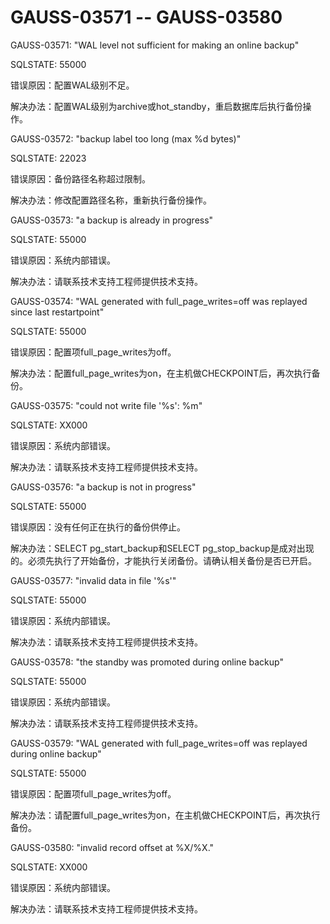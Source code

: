 # GAUSS-03571 -- GAUSS-03580<a name="ZH-CN_TOPIC_0302073164"></a>

GAUSS-03571: "WAL level not sufficient for making an online backup"

SQLSTATE: 55000

错误原因：配置WAL级别不足。

解决办法：配置WAL级别为archive或hot\_standby，重启数据库后执行备份操作。

GAUSS-03572: "backup label too long \(max %d bytes\)"

SQLSTATE: 22023

错误原因：备份路径名称超过限制。

解决办法：修改配置路径名称，重新执行备份操作。

GAUSS-03573: "a backup is already in progress"

SQLSTATE: 55000

错误原因：系统内部错误。

解决办法：请联系技术支持工程师提供技术支持。

GAUSS-03574: "WAL generated with full\_page\_writes=off was replayed since last restartpoint"

SQLSTATE: 55000

错误原因：配置项full\_page\_writes为off。

解决办法：配置full\_page\_writes为on，在主机做CHECKPOINT后，再次执行备份。

GAUSS-03575: "could not write file '%s': %m"

SQLSTATE: XX000

错误原因：系统内部错误。

解决办法：请联系技术支持工程师提供技术支持。

GAUSS-03576: "a backup is not in progress"

SQLSTATE: 55000

错误原因：没有任何正在执行的备份供停止。

解决办法：SELECT pg\_start\_backup和SELECT pg\_stop\_backup是成对出现的。必须先执行了开始备份，才能执行关闭备份。请确认相关备份是否已开启。

GAUSS-03577: "invalid data in file '%s'"

SQLSTATE: 55000

错误原因：系统内部错误。

解决办法：请联系技术支持工程师提供技术支持。

GAUSS-03578: "the standby was promoted during online backup"

SQLSTATE: 55000

错误原因：系统内部错误。

解决办法：请联系技术支持工程师提供技术支持。

GAUSS-03579: "WAL generated with full\_page\_writes=off was replayed during online backup"

SQLSTATE: 55000

错误原因：配置项full\_page\_writes为off。

解决办法：请配置full\_page\_writes为on，在主机做CHECKPOINT后，再次执行备份。

GAUSS-03580: "invalid record offset at %X/%X."

SQLSTATE: XX000

错误原因：系统内部错误。

解决办法：请联系技术支持工程师提供技术支持。

